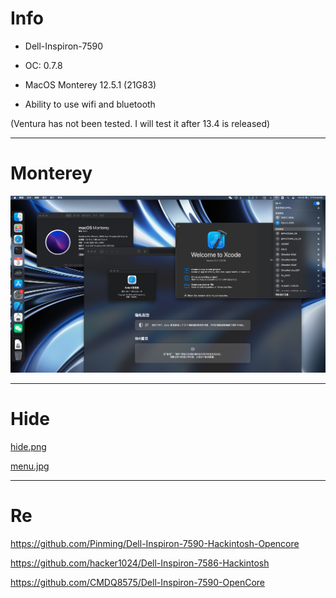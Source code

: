 # Info

- Dell-Inspiron-7590

- OC: 0.7.8
 
- MacOS Monterey 12.5.1 (21G83)
 
- Ability to use wifi and bluetooth

(Ventura has not been tested. I will test it after 13.4 is released)

---

# Monterey

![Monterey](img/Monterey-Desktop.png)

---

# Hide

[hide.png](/img/hide.png)

[menu.jpg](/img/efi_menu.jpg)

---

# Re

https://github.com/Pinming/Dell-Inspiron-7590-Hackintosh-Opencore

https://github.com/hacker1024/Dell-Inspiron-7586-Hackintosh

https://github.com/CMDQ8575/Dell-Inspiron-7590-OpenCore
